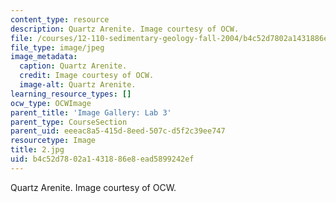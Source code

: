 ```yaml
---
content_type: resource
description: Quartz Arenite. Image courtesy of OCW.
file: /courses/12-110-sedimentary-geology-fall-2004/b4c52d7802a1431886e8ead5899242ef_2.jpg
file_type: image/jpeg
image_metadata:
  caption: Quartz Arenite.
  credit: Image courtesy of OCW.
  image-alt: Quartz Arenite.
learning_resource_types: []
ocw_type: OCWImage
parent_title: 'Image Gallery: Lab 3'
parent_type: CourseSection
parent_uid: eeeac8a5-415d-8eed-507c-d5f2c39ee747
resourcetype: Image
title: 2.jpg
uid: b4c52d78-02a1-4318-86e8-ead5899242ef
---
```

Quartz Arenite. Image courtesy of OCW.

